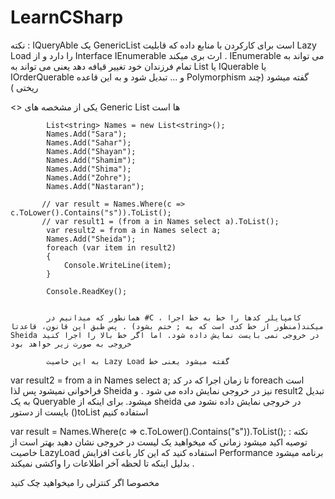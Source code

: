# LearnCSharp

نکته : IQueryAble یک   GenericList است برای کارکردن با منابع داده که قابلیت Lazy Load را دارد و از Interface IEnumerable ارث بری میکند . IEnumerable  می تواند به تمام فرزندان خود تغییر قیافه دهد یعنی می تواند به List  یا IQuerable یا IOrderQuerable و ... تبدیل شود و به این قاعده Polymorphism گفته میشود (چند ریختی )


<> یکی از مشخصه های Generic List ها است


            List<string> Names = new List<string>();
            Names.Add("Sara");
            Names.Add("Sahar");
            Names.Add("Shayan");
            Names.Add("Shamim");
            Names.Add("Shima");
            Names.Add("Zohre");
            Names.Add("Nastaran");

           // var result = Names.Where(c => c.ToLower().Contains("s")).ToList();
           // var result1 = (from a in Names select a).ToList();
            var result2 = from a in Names select a;
            Names.Add("Sheida");
            foreach (var item in result2)
            {
                Console.WriteLine(item);
            }
            
            Console.ReadKey();
            
            
            همانطور که میدانیم در #C ، کامپایلر کدها را خط به خط اجرا میکند(منظور از خط کدی است که به ; ختم بشود) . پس طبق این قانون، قاعدتا Sheida در خروجی نمی بایست نمایش داده شود. اما اگر خط بالا را اجرا کنید خروجی به صورت زیر خواهد بود
            
            به این خاصیت Lazy Load گفته میشود یعنی خط 
 var result2 = from a in Names select a;
تا زمان اجرا که در کد foreach است فراخوانی نمیشود پس لذا Sheida نیز در خروجی نمایش داده می شود .  و result2 تبدیل به یک Queryable میشود. برای اینکه از sheida در خروجی نمایش داده نشود می بایست از دستور ()toList استفاده کنیم

var result = Names.Where(c => c.ToLower().Contains("s")).ToList();
نکته : توصیه اکید میشود زمانی که میخواهید یک لیست در خروجی نشان دهید بهتر است از خاصیت LazyLoad استفاده کنید که این کار باعث افزایش Performance برنامه میشود . بدلیل اینکه تا لحظه آخر اطلاعات را واکشی نمیکند

مخصوصا اگر کنترلی را میخواهید چک کنید
